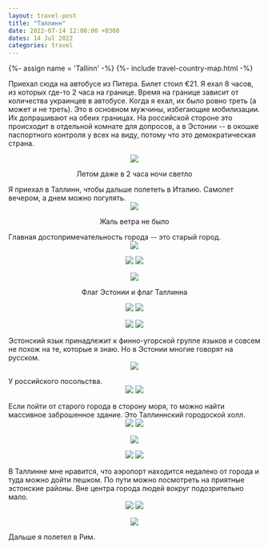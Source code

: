 ```yaml
---
layout: travel-post
title: "Таллинн"
date: 2022-07-14 12:00:00 +0300
dates: 14 Jul 2022
categories: travel
---
```


{%- assign name = 'Tallinn' -%}
{%- include travel-country-map.html -%}

Приехал сюда на автобусе из Питера. Билет стоил €21. Я ехал 8 часов, из которых где-то 2 часа на границе. Время на границе зависит от количества украинцев в автобусе. Когда я ехал, их было ровно треть (а может и не треть). Это в основном мужчины, избегающие мобилизации. Их допрашивают на обеих границах. На российской стороне это происходит в отдельной комнате для допросов, а в Эстонии -- в окошке паспортного контроля у всех на виду, потому что это демократическая страна.
<center>
    <img src="{{site.baseurl}}/assets/img/tallinn/1.jpg" />
    <p class="image-label">
    Летом даже в 2 часа ночи светло
    </p>
</center>
Я приехал в Таллинн, чтобы дальше полететь в Италию. Самолет вечером, а днем можно погулять.
<center>
    <img src="{{site.baseurl}}/assets/img/tallinn/2.jpg" />
    <p class="image-label">
    Жаль ветра не было
    </p>
</center>
Главная достопримечательность города -- это старый город.
<center>
    <img src="{{site.baseurl}}/assets/img/tallinn/3.jpg" />
    <p class="image-label">
    </p>
</center>
<center>
    <div class="side-by-side">
        <img src="{{site.baseurl}}/assets/img/tallinn/4.jpg" />
        <img src="{{site.baseurl}}/assets/img/tallinn/5.jpg" />
    </div>
    <p class="image-label"></p>
</center>
<center>
    <img src="{{site.baseurl}}/assets/img/tallinn/6.jpg" />
    <p class="image-label">
    Флаг Эстонии и флаг Таллинна
    </p>
</center>
<center>
    <div class="side-by-side">
        <img src="{{site.baseurl}}/assets/img/tallinn/7.jpg" />
        <img src="{{site.baseurl}}/assets/img/tallinn/8.jpg" />
    </div>
    <p class="image-label"></p>
</center>
<center>
    <div class="side-by-side">
        <img src="{{site.baseurl}}/assets/img/tallinn/9.jpg" />
        <img src="{{site.baseurl}}/assets/img/tallinn/10.jpg" />
    </div>
    <p class="image-label"></p>
</center>
Эстонский язык принадлежит к финно-угорской группе языков и совсем не похож на те, которые я знаю. Но в Эстонии многие говорят на русском.
<center>
    <img src="{{site.baseurl}}/assets/img/tallinn/12.jpg" />
    <p class="image-label">
    </p>
</center>
У российского посольства.
<center>
    <div class="side-by-side">
        <img src="{{site.baseurl}}/assets/img/tallinn/13.jpg" />
        <img src="{{site.baseurl}}/assets/img/tallinn/14.jpg" />
    </div>
    <p class="image-label"></p>
</center>
Если пойти от старого города в сторону моря, то можно найти массивное заброшенное здание. Это Таллиннский городоской холл.
<center>
    <div class="side-by-side">
        <img src="{{site.baseurl}}/assets/img/tallinn/15.jpg" />
        <img src="{{site.baseurl}}/assets/img/tallinn/16.jpg" />
    </div>
    <p class="image-label"></p>
</center>
<center>
    <img src="{{site.baseurl}}/assets/img/tallinn/17.jpg" />
    <p class="image-label">
    </p>
</center>
<center>
    <div class="side-by-side">
        <img src="{{site.baseurl}}/assets/img/tallinn/18.jpg" />
        <img src="{{site.baseurl}}/assets/img/tallinn/19.jpg" />
    </div>
    <p class="image-label"></p>
</center>
В Таллинне мне нравится, что аэропорт находится недалеко от города и туда можно дойти пешком. По пути можно посмотреть на приятные эстонские районы. Вне центра города людей вокруг подозрительно мало.
<center>
    <div class="side-by-side">
        <img src="{{site.baseurl}}/assets/img/tallinn/20.jpg" />
        <img src="{{site.baseurl}}/assets/img/tallinn/21.jpg" />
    </div>
    <p class="image-label"></p>
</center>
<center>
    <img src="{{site.baseurl}}/assets/img/tallinn/22.jpg" />
    <p class="image-label">
    </p>
</center>
Дальше я полетел в Рим.
